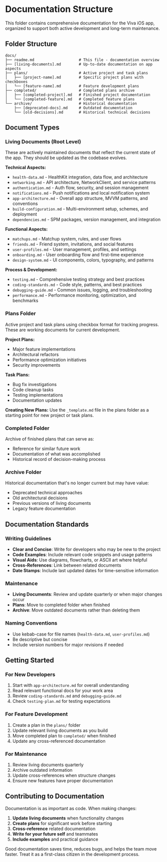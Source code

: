# Documentation Structure

This folder contains comprehensive documentation for the Viva iOS app, organized to support both active development and long-term maintenance.

## Folder Structure

```
docs/
├── readme.md                    # This file - documentation overview
├── [living-documents].md        # Up-to-date documentation on app aspects
├── plans/                       # Active project and task plans
│   ├── [project-name].md        # Specific project plans with checkboxes
│   └── [feature-name].md        # Feature development plans
├── completed/                   # Completed plans archive
│   ├── [completed-project].md   # Finished project documentation
│   └── [completed-feature].md   # Completed feature plans
└── archive/                     # Historical documentation
    ├── [deprecated-docs].md     # Outdated documentation
    └── [old-decisions].md       # Historical technical decisions
```

## Document Types

### Living Documents (Root Level)
These are actively maintained documents that reflect the current state of the app. They should be updated as the codebase evolves.

**Technical Aspects:**
- `health-data.md` - HealthKit integration, data flow, and architecture
- `networking.md` - API architecture, NetworkClient, and service patterns
- `authentication.md` - Auth flow, security, and session management
- `notifications.md` - Push notifications and local notification system
- `app-architecture.md` - Overall app structure, MVVM patterns, and conventions
- `build-configuration.md` - Multi-environment setup, schemes, and deployment
- `dependencies.md` - SPM packages, version management, and integration

**Functional Aspects:**
- `matchups.md` - Matchup system, rules, and user flows
- `friends.md` - Friend system, invitations, and social features
- `user-profiles.md` - User management, profiles, and settings
- `onboarding.md` - User onboarding flow and first-time experience
- `design-system.md` - UI components, colors, typography, and patterns

**Process & Development:**
- `testing.md` - Comprehensive testing strategy and best practices
- `coding-standards.md` - Code style, patterns, and best practices
- `debugging-guide.md` - Common issues, logging, and troubleshooting
- `performance.md` - Performance monitoring, optimization, and benchmarks

### Plans Folder
Active project and task plans using checkbox format for tracking progress. These are working documents for current development.

**Project Plans:**
- Major feature implementations
- Architectural refactors
- Performance optimization initiatives
- Security improvements

**Task Plans:**
- Bug fix investigations
- Code cleanup tasks
- Testing implementations
- Documentation updates

**Creating New Plans:**
Use the `_template.md` file in the plans folder as a starting point for new project or task plans.

### Completed Folder
Archive of finished plans that can serve as:
- Reference for similar future work
- Documentation of what was accomplished
- Historical record of decision-making process

### Archive Folder
Historical documentation that's no longer current but may have value:
- Deprecated technical approaches
- Old architectural decisions
- Previous versions of living documents
- Legacy feature documentation

## Documentation Standards

### Writing Guidelines
- **Clear and Concise**: Write for developers who may be new to the project
- **Code Examples**: Include relevant code snippets and usage patterns
- **Visual Aids**: Use diagrams, flowcharts, or ASCII art where helpful
- **Cross-References**: Link between related documents
- **Date Stamps**: Include last updated dates for time-sensitive information

### Maintenance
- **Living Documents**: Review and update quarterly or when major changes occur
- **Plans**: Move to completed folder when finished
- **Archive**: Move outdated documents rather than deleting them

### Naming Conventions
- Use kebab-case for file names (`health-data.md`, `user-profiles.md`)
- Be descriptive but concise
- Include version numbers for major revisions if needed

## Getting Started

### For New Developers
1. Start with `app-architecture.md` for overall understanding
2. Read relevant functional docs for your work area
3. Review `coding-standards.md` and `debugging-guide.md`
4. Check `testing-plan.md` for testing expectations

### For Feature Development
1. Create a plan in the `plans/` folder
2. Update relevant living documents as you build
3. Move completed plan to `completed/` when finished
4. Update any cross-referenced documentation

### For Maintenance
1. Review living documents quarterly
2. Archive outdated information
3. Update cross-references when structure changes
4. Ensure new features have proper documentation

## Contributing to Documentation

Documentation is as important as code. When making changes:

1. **Update living documents** when functionality changes
2. **Create plans** for significant work before starting
3. **Cross-reference** related documentation
4. **Write for your future self** and teammates
5. **Include examples** and practical guidance

Good documentation saves time, reduces bugs, and helps the team move faster. Treat it as a first-class citizen in the development process.